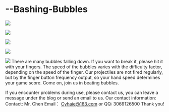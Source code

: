 # --Bashing-Bubbles

![](https://github.com/CYHAI9/--Bashing-Bubbles/blob/master/%E5%A8%B1%E4%B9%90_1_12.png)

![](https://github.com/CYHAI9/--Bashing-Bubbles/blob/master/QD.png)

![](https://github.com/CYHAI9/--Bashing-Bubbles/blob/master/Simulator%20Screen%20Shot%20-%20iPhone%208%20Plus%20-%202018-09-06%20at%2017.33.30.png)

![](https://github.com/CYHAI9/--Bashing-Bubbles/blob/master/Simulator%20Screen%20Shot%20-%20iPhone%208%20Plus%20-%202018-09-07%20at%2010.09.14.png)

![](https://github.com/CYHAI9/--Bashing-Bubbles/blob/master/Simulator%20Screen%20Shot%20-%20iPhone%208%20Plus%20-%202018-09-06%20at%2017.33.40.png)
There are many bubbles falling down. If you want to break it, please hit it with your fingers. The speed of the bubbles varies with the difficulty factor, depending on the speed of the finger. Our projectiles are not fired regularly, but by the finger button frequency output, so your hand speed determines your game score. Come on, join us in beating bubbles.

If you encounter problems during use, please contact us, you can leave a message under the blog or send an email to us.
Our contact information:
Contact: Mr. Chen
Email： Cyhaie@163.com
or
QQ: 3069126500
Thank you!
